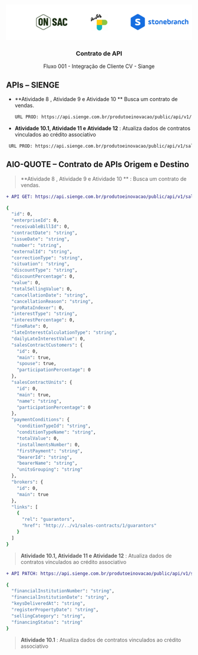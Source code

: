 
<p align="center">
  <a href="https://onsac.com/">
    <img src="https://github.com/onsac/Prestes/blob/main/Projeto%20OnSAC-Prestes.png" >
  </a>
</p>

<h3 align="center">Contrato de API</h3>

<p align="center">
  Fluxo 001 - Integração de Cliente CV - Siange
  </p>

## APIs – SIENGE

* **Atividade 8 , Atividade 9 e Atividade 10  ** Busca um contrato de vendas.
  ```sh 
  URL PROD: https://api.sienge.com.br/produtoeinovacao/public/api/v1/sales-contracts/{id}
  ```

* **Atividade 10.1, Atividade 11 e Atividade 12** : Atualiza dados de contratos vinculados ao crédito associativo

 ```sh 
  URL PROD: https://api.sienge.com.br/produtoeinovacao/public/api/v1/sales-contracts/{id}
  ```

## AIO-QUOTE – Contrato de APIs Origem e Destino

> **Atividade 8 , Atividade 9 e Atividade 10 ** : Busca um contrato de vendas.

```diff
+ API GET: https://api.sienge.com.br/produtoeinovacao/public/api/v1/sales-contracts/{id}
```

```sh
{
  "id": 0,
  "enterpriseId": 0,
  "receivableBillId": 0,
  "contractDate": "string",
  "issueDate": "string",
  "number": "string",
  "externalId": "string",
  "correctionType": "string",
  "situation": "string",
  "discountType": "string",
  "discountPercentage": 0,
  "value": 0,
  "totalSellingValue": 0,
  "cancellationDate": "string",
  "cancellationReason": "string",
  "proRataIndexer": 0,
  "interestType": "string",
  "interestPercentage": 0,
  "fineRate": 0,
  "lateInterestCalculationType": "string",
  "dailyLateInterestValue": 0,
  "salesContractCustomers": {
    "id": 0,
    "main": true,
    "spouse": true,
    "participationPercentage": 0
  },
  "salesContractUnits": {
    "id": 0,
    "main": true,
    "name": "string",
    "participationPercentage": 0
  },
  "paymentConditions": {
    "conditionTypeId": "string",
    "conditionTypeName": "string",
    "totalValue": 0,
    "installmentsNumber": 0,
    "firstPayment": "string",
    "bearerId": "string",
    "bearerName": "string",
    "unitsGrouping": "string"
  },
  "brokers": {
    "id": 0,
    "main": true
  },
  "links": [
    {
      "rel": "guarantors",
      "href": "http://../v1/sales-contracts/1/guarantors"
    }
  ]
}
```

> **Atividade 10.1, Atividade 11 e Atividade 12** : Atualiza dados de contratos vinculados ao crédito associativo


```diff
+ API PATCH: https://api.sienge.com.br/produtoeinovacao/public/api/v1/sales-contracts/{id}
```

```sh
{
  "financialInstitutionNumber": "string",
  "financialInstitutionDate": "string",
  "keysDeliveredAt": "string",
  "registerPropertyDate": "string",
  "sellingCategory": "string",
  "financingStatus": "string"
}
```

> **Atividade 10.1** : Atualiza dados de contratos vinculados ao crédito associativo


